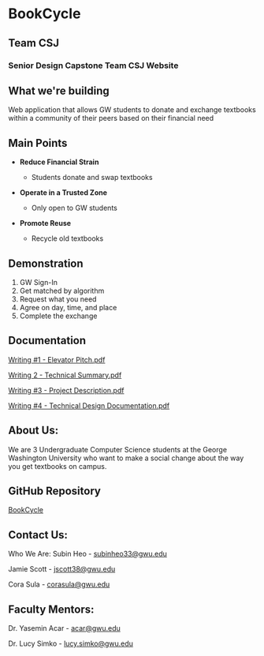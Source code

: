 
# BookCycle

## Team CSJ

### **Senior Design Capstone Team CSJ Website**

## What we're building

Web application that allows GW students to donate and exchange textbooks within a community of their peers based on their financial need

## Main Points

* **Reduce Financial Strain**

  - Students donate and swap textbooks

* **Operate in a Trusted Zone**

  - Only open to GW students

* **Promote Reuse**

  - Recycle old textbooks

## Demonstration

1. GW Sign-In 
2. Get matched by algorithm 
3. Request what you need
4. Agree on day, time, and place
5. Complete the exchange

## Documentation

[Writing #1 - Elevator Pitch.pdf](https://github.com/corasula/corasula.github.io/files/10681042/Elevator.Pitch.Team.CSJ.pdf)

[Writing 2 - Technical Summary.pdf](https://github.com/corasula/corasula.github.io/files/10681043/Writing.2.-.Technical.Summary.1.pdf)

[Writing #3 - Project Description.pdf](https://github.com/corasula/corasula.github.io/files/10681046/Team.CSJ.Writing.3.1.pdf)

[Writing #4 - Technical Design Documentation.pdf](https://github.com/corasula/corasula.github.io/files/10681047/Writing.4.2.pdf)


## About Us: 

We are 3 Undergraduate Computer Science students at the George Washington University who want to make a social change about the way you get textbooks on campus.

## GitHub Repository

[BookCycle](https://github.com/JamieScottC/BookCycle)

## Contact Us:

Who We Are: Subin Heo - subinheo33@gwu.edu

Jamie Scott - jscott38@gwu.edu

Cora Sula - corasula@gwu.edu

## Faculty Mentors:

Dr. Yasemin Acar - acar@gwu.edu

Dr. Lucy Simko - lucy.simko@gwu.edu

